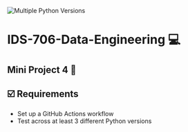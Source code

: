 ![Multiple Python Versions](https://github.com/Suim-Park/Mini-Project-4/actions/workflows/main.yml/badge.svg)
# IDS-706-Data-Engineering :computer:

## Mini Project 4 :page_facing_up:</br> 

## :ballot_box_with_check: Requirements
* Set up a GitHub Actions workflow</br>
* Test across at least 3 different Python versions</br>
